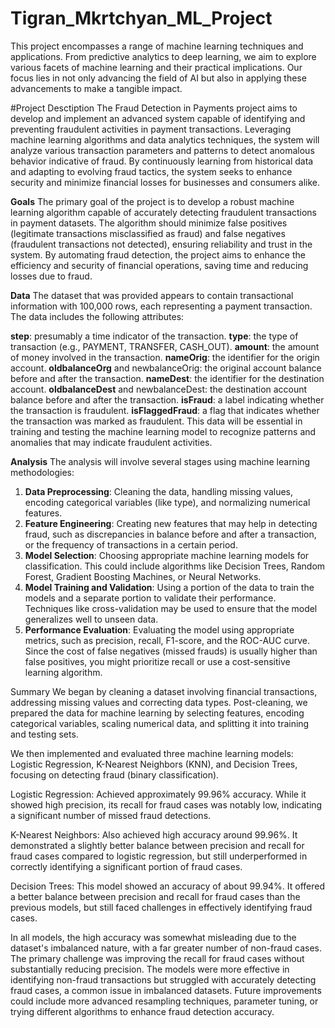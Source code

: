 # Tigran_Mkrtchyan_ML_Project
This project encompasses a range of machine learning techniques and applications. From predictive analytics to deep learning, we aim to explore various facets of machine learning and their practical implications. Our focus lies in not only advancing the field of AI but also in applying these advancements to make a tangible impact.

#Project Desctiption
The Fraud Detection in Payments project aims to develop and implement an advanced system capable of identifying and preventing fraudulent activities in payment transactions. Leveraging machine learning algorithms and data analytics techniques, the system will analyze various transaction parameters and patterns to detect anomalous behavior indicative of fraud. By continuously learning from historical data and adapting to evolving fraud tactics, the system seeks to enhance security and minimize financial losses for businesses and consumers alike.

**Goals**
The primary goal of the  project is to develop a robust machine learning algorithm capable of accurately detecting fraudulent transactions in payment datasets. The algorithm should minimize false positives (legitimate transactions misclassified as fraud) and false negatives (fraudulent transactions not detected), ensuring reliability and trust in the system. By automating fraud detection, the project aims to enhance the efficiency and security of financial operations, saving time and reducing losses due to fraud.

**Data**
The dataset that was provided appears to contain transactional information with 100,000 rows, each representing a payment transaction. The data includes the following attributes:

**step**: presumably a time indicator of the transaction.
**type**: the type of transaction (e.g., PAYMENT, TRANSFER, CASH_OUT).
**amount**: the amount of money involved in the transaction.
**nameOrig**: the identifier for the origin account.
**oldbalanceOrg** and newbalanceOrig: the original account balance before and after the transaction.
**nameDest**: the identifier for the destination account.
**oldbalanceDest** and newbalanceDest: the destination account balance before and after the transaction.
**isFraud**: a label indicating whether the transaction is fraudulent.
**isFlaggedFraud**: a flag that indicates whether the transaction was marked as fraudulent.
This data will be essential in training and testing the machine learning model to recognize patterns and anomalies that may indicate fraudulent activities.

**Analysis**
The analysis will involve several stages using machine learning methodologies:

1. **Data Preprocessing**: Cleaning the data, handling missing values, encoding categorical variables (like type), and normalizing numerical features.
2. **Feature Engineering**: Creating new features that may help in detecting fraud, such as discrepancies in balance before and after a transaction, or the frequency of transactions in a certain period.
3. **Model Selection**: Choosing appropriate machine learning models for classification. This could include algorithms like Decision Trees, Random Forest, Gradient Boosting Machines, or Neural Networks.
4. **Model Training and Validation**: Using a portion of the data to train the models and a separate portion to validate their performance. Techniques like cross-validation may be used to ensure that the model generalizes well to unseen data.
5. **Performance Evaluation**: Evaluating the model using appropriate metrics, such as precision, recall, F1-score, and the ROC-AUC curve. Since the cost of false negatives (missed frauds) is usually higher than false positives, you might prioritize recall or use a cost-sensitive learning algorithm.

Summary
We began by cleaning a dataset involving financial transactions, addressing missing values and correcting data types. Post-cleaning, we prepared the data for machine learning by selecting features, encoding categorical variables, scaling numerical data, and splitting it into training and testing sets.

We then implemented and evaluated three machine learning models: Logistic Regression, K-Nearest Neighbors (KNN), and Decision Trees, focusing on detecting fraud (binary classification).

Logistic Regression: Achieved approximately 99.96% accuracy. While it showed high precision, its recall for fraud cases was notably low, indicating a significant number of missed fraud detections.

K-Nearest Neighbors: Also achieved high accuracy around 99.96%. It demonstrated a slightly better balance between precision and recall for fraud cases compared to logistic regression, but still underperformed in correctly identifying a significant portion of fraud cases.

Decision Trees: This model showed an accuracy of about 99.94%. It offered a better balance between precision and recall for fraud cases than the previous models, but still faced challenges in effectively identifying fraud cases.

In all models, the high accuracy was somewhat misleading due to the dataset's imbalanced nature, with a far greater number of non-fraud cases. The primary challenge was improving the recall for fraud cases without substantially reducing precision. The models were more effective in identifying non-fraud transactions but struggled with accurately detecting fraud cases, a common issue in imbalanced datasets. Future improvements could include more advanced resampling techniques, parameter tuning, or trying different algorithms to enhance fraud detection accuracy.




